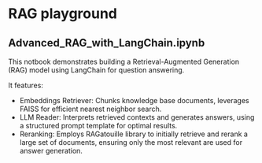 # RAG playground

## Advanced_RAG_with_LangChain.ipynb

This notbook demonstrates building a Retrieval-Augmented Generation (RAG) model using LangChain for question answering. 

It features:
- Embeddings Retriever: Chunks knowledge base documents, leverages FAISS for efficient nearest neighbor search.
- LLM Reader: Interprets retrieved contexts and generates answers, using a structured prompt template for optimal results.
- Reranking: Employs RAGatouille library to initially retrieve and rerank a large set of documents, ensuring only the most relevant are used for answer generation.
